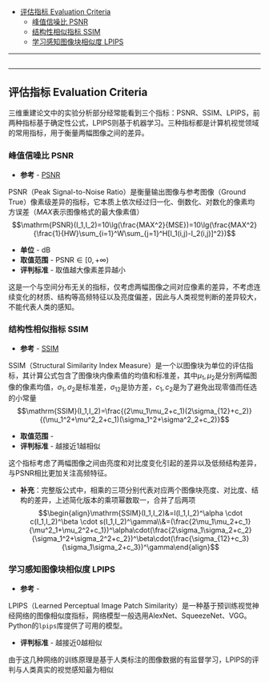 
+ [评估指标 Evaluation Criteria](#评估指标%20Evaluation%20Criteria)
	+ [峰值信噪比 PSNR](#峰值信噪比%20PSNR)
	+ [结构性相似指标 SSIM](#结构性相似指标%20SSIM)
	+ [学习感知图像块相似度 LPIPS](#学习感知图像块相似度%20LPIPS)


---
## 




---
## 评估指标 Evaluation Criteria

三维重建论文中的实验分析部分经常能看到三个指标：PSNR、SSIM、LPIPS，前两种指标基于确定性公式，LPIPS则基于机器学习。三种指标都是计算机视觉领域的常用指标，用于衡量两幅图像之间的差异。

### 峰值信噪比 PSNR

+ **参考** - [PSNR](https://en.wikipedia.org/wiki/Peak_signal-to-noise_ratio)

PSNR（Peak Signal-to-Noise Ratio）是衡量输出图像与参考图像（Ground True）像素级差异的指标，它本质上依次经过归一化、倒数化、对数化的像素均方误差（$MAX$表示图像格式的最大像素值）
$$\mathrm{PSNR}(I_1,I_2)=10\lg(\frac{MAX^2}{MSE})=10\lg(\frac{MAX^2}{\frac{1}{HW}\sum_{i=1}^W\sum_{j=1}^H[I_1(i,j)-I_2(i,j)]^2})$$
+ **单位** - $\mathrm{dB}$
+ **取值范围** - $\mathrm{PSNR}\in[0,+\infty)$
+ **评判标准** - 取值越大像素差异越小

这是一个与空间分布无关的指标，仅考虑两幅图像之间对应像素的差异，不考虑连续变化的材质、结构等高频特征以及亮度偏差，因此与人类视觉判断的差异较大，不能代表人类的感知。


### 结构性相似指标 SSIM

+ **参考** - [SSIM](https://en.wikipedia.org/wiki/Structural_similarity_index_measure)

SSIM（Structural Similarity Index Measure）是一个以图像块为单位的评估指标，其计算公式包含了图像块内像素值的均值和标准差，其中$\mu_1,\mu_2$是分别两幅图像的像素均值，$\sigma_1,\sigma_2$是标准差，$\sigma_{12}$是协方差，$c_1,c_2$是为了避免出现零值而任选的小常量
$$\mathrm{SSIM}(I_1,I_2)=\frac{(2\mu_1\mu_2+c_1)(2\sigma_{12}+c_2)}{(\mu_1^2+\mu^2_2+c_1)(\sigma_1^2+\sigma^2_2+c_2)}$$
+ **取值范围** - 
+ **评判标准** - 越接近1越相似

这个指标考虑了两幅图像之间由亮度和对比度变化引起的差异以及低频结构差异，与PSNR相比更加关注高频特征。

+ **补充**：完整版公式中，相乘的三项分别代表对应两个图像块亮度、对比度、结构的差异，上述简化版本的乘项幂数取一，合并了后两项
$$\begin{align}\mathrm{SSIM}(I_1,I_2)&=l(I_1,I_2)^\alpha \cdot c(I_1,I_2)^\beta \cdot s(I_1,I_2)^\gamma\\&=(\frac{2\mu_1\mu_2+c_1}{\mu^2_1+\mu_2^2+c_1})^\alpha\cdot(\frac{2\sigma_1\sigma_2+c_2}{\sigma_1^2+\sigma_2^2+c_2})^\beta\cdot(\frac{\sigma_{12}+c_3}{\sigma_1\sigma_2+c_3})^\gamma\end{align}$$

### 学习感知图像块相似度 LPIPS

+ **参考** - 

LPIPS（Learned Perceptual Image Patch Similarity）是一种基于预训练视觉神经网络的图像相似度指标，网络模型一般选用AlexNet、SqueezeNet、VGG。Python的`lpips`库提供了可用的模型。

+ **评判标准** - 越接近0越相似

由于这几种网络的训练原理是基于人类标注的图像数据的有监督学习，LPIPS的评判与人类真实的视觉感知最为相似